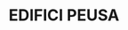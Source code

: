 ---
layout: patrimoni-details
title:  "EDIFICI PEUSA"
alt_title: "Cal Calçot"
class: "Edifici"
area: null
protection: null
addition_date: null
cat_code: null
cbp_code: "INV EX11"
image: "PEUSA.jpg"
card: null
collections: ["patrimoni-arquitectonic"]
coordinates:
  - group1:
        - [1.459520099335387, 42.355976075192409]
        - [1.459479103183735, 42.356065334199172]
        - [1.459522707516987, 42.356076559690074]
        - [1.459522783936503, 42.356073431450781]
        - [1.459704747455021, 42.356120312206116]
        - [1.459746111612407, 42.356033248549764]
        - [1.459520099335387, 42.355976075192409]
---
